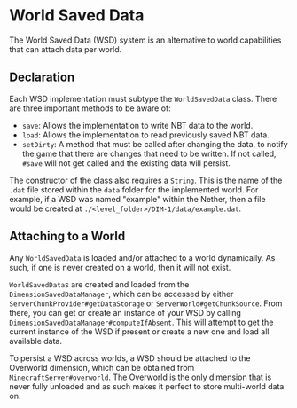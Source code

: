 World Saved Data
================

The World Saved Data (WSD) system is an alternative to world capabilities that can attach data per world.

Declaration
-----------

Each WSD implementation must subtype the `WorldSavedData` class. There are three important methods to be aware of:

* `save`: Allows the implementation to write NBT data to the world.
* `load`: Allows the implementation to read previously saved NBT data.
* `setDirty`: A method that must be called after changing the data, to notify the game that there are changes that need to be written. If not called, `#save` will not get called and the existing data will persist.

The constructor of the class also requires a `String`. This is the name of the `.dat` file stored within the `data` folder for the implemented world. For example, if a WSD was named "example" within the Nether, then a file would be created at `./<level_folder>/DIM-1/data/example.dat`.

Attaching to a World
----------------------

Any `WorldSavedData` is loaded and/or attached to a world dynamically. As such, if one is never created on a world, then it will not exist. 

`WorldSavedData`s are created and loaded from the `DimensionSavedDataManager`, which can be accessed by either `ServerChunkProvider#getDataStorage` or `ServerWorld#getChunkSource`. From there, you can get or create an instance of your WSD by calling `DimensionSavedDataManager#computeIfAbsent`. This will attempt to get the current instance of the WSD if present or create a new one and load all available data.

To persist a WSD across worlds, a WSD should be attached to the Overworld dimension, which can be obtained from `MinecraftServer#overworld`. The Overworld is the only dimension that is never fully unloaded and as such makes it perfect to store multi-world data on.
